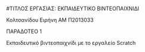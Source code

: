 #ΤΙΤΛΟΣ ΕΡΓΑΣΙΑΣ: ΕΚΠΑΙΔΕΥΤΙΚΟ ΒΙΝΤΕΟΠΑΙΧΝΙΔΙ

Κολτσανίδου Ειρήνη 
ΑΜ Π2013033

ΠΑΡΑΔΟΤΕΟ 1

Εκπαιδευτικό βιντεοπαιχνίδι με το εργαλείο Scratch

